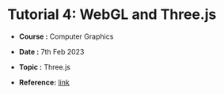 # Tutorial 4: WebGL and Three.js

- **Course :** Computer Graphics

- **Date :** 7th Feb 2023

- **Topic :** Three.js

- **Reference:** [link](https://threejs.org/docs/#manual/en/introduction/Creating-a-scene)


